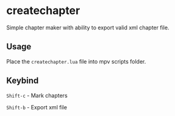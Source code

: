 # createchapter
Simple chapter maker with ability to export valid xml chapter file.

## Usage
Place the `createchapter.lua` file into mpv scripts folder.

## Keybind
`Shift-c` - Mark chapters

`Shift-b` - Export xml file
